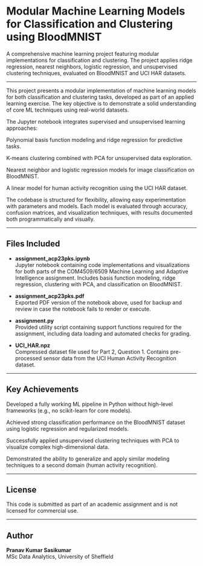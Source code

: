 #  Modular Machine Learning Models for Classification and Clustering using BloodMNIST

A comprehensive machine learning project featuring modular implementations for classification and clustering. The project applies ridge regression, nearest neighbors, logistic regression, and unsupervised clustering techniques, evaluated on BloodMNIST and UCI HAR datasets.

---

This project presents a modular implementation of machine learning models for both classification and clustering tasks, developed as part of an applied learning exercise. The key objective is to demonstrate a solid understanding of core ML techniques using real-world datasets.

The Jupyter notebook integrates supervised and unsupervised learning approaches:

Polynomial basis function modeling and ridge regression for predictive tasks.

K-means clustering combined with PCA for unsupervised data exploration.

Nearest neighbor and logistic regression models for image classification on BloodMNIST.

A linear model for human activity recognition using the UCI HAR dataset.

The codebase is structured for flexibility, allowing easy experimentation with parameters and models. Each model is evaluated through accuracy, confusion matrices, and visualization techniques, with results documented both programmatically and visually.

---

##  Files Included

- **assignment_acp23pks.ipynb**  
  Jupyter notebook containing code implementations and visualizations for both parts of the COM4509/6509 Machine Learning and Adaptive Intelligence assignment. Includes basis function modeling, ridge regression, clustering with PCA, and classification on BloodMNIST.

- **assignment_acp23pks.pdf**  
  Exported PDF version of the notebook above, used for backup and review in case the notebook fails to render or execute.

- **assignment.py**  
  Provided utility script containing support functions required for the assignment, including data loading and automated checks for grading.

- **UCI_HAR.npz**  
  Compressed dataset file used for Part 2, Question 1. Contains pre-processed sensor data from the UCI Human Activity Recognition dataset.

---

## Key Achievements
Developed a fully working ML pipeline in Python without high-level frameworks (e.g., no scikit-learn for core models).

Achieved strong classification performance on the BloodMNIST dataset using logistic regression and regularized models.

Successfully applied unsupervised clustering techniques with PCA to visualize complex high-dimensional data.

Demonstrated the ability to generalize and apply similar modeling techniques to a second domain (human activity recognition).

---

##  License

This code is submitted as part of an academic assignment and is not licensed for commercial use.

---

##  Author

**Pranav Kumar Sasikumar**  
MSc Data Analytics, University of Sheffield